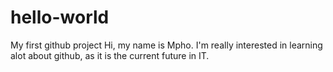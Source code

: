 # hello-world
My first github project
Hi, my name is Mpho. I'm really interested in learning alot about github,
as it is the current future in IT.
